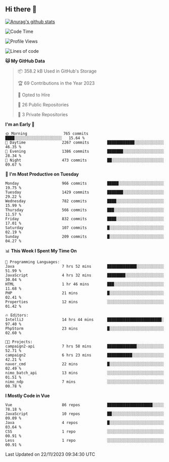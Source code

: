 ## Hi there 👋

[![Anurag's github stats](https://github-readme-stats.vercel.app/api?username=Songwonseok)](https://github.com/anuraghazra/github-readme-stats)



<!--START_SECTION:waka-->
![Code Time](http://img.shields.io/badge/Code%20Time-2%2C565%20hrs%203%20mins-blue)

![Profile Views](http://img.shields.io/badge/Profile%20Views-0-blue)

![Lines of code](https://img.shields.io/badge/From%20Hello%20World%20I%27ve%20Written-34.8%20million%20lines%20of%20code-blue)

**🐱 My GitHub Data** 

> 📦 358.2 kB Used in GitHub's Storage 
 > 
> 🏆 69 Contributions in the Year 2023
 > 
> 💼 Opted to Hire
 > 
> 📜 26 Public Repositories 
 > 
> 🔑 3 Private Repositories 
 > 
**I'm an Early 🐤** 

```text
🌞 Morning                765 commits         ████░░░░░░░░░░░░░░░░░░░░░   15.64 % 
🌆 Daytime                2267 commits        ████████████░░░░░░░░░░░░░   46.35 % 
🌃 Evening                1386 commits        ███████░░░░░░░░░░░░░░░░░░   28.34 % 
🌙 Night                  473 commits         ██░░░░░░░░░░░░░░░░░░░░░░░   09.67 % 
```
📅 **I'm Most Productive on Tuesday** 

```text
Monday                   966 commits         █████░░░░░░░░░░░░░░░░░░░░   19.75 % 
Tuesday                  1429 commits        ███████░░░░░░░░░░░░░░░░░░   29.22 % 
Wednesday                782 commits         ████░░░░░░░░░░░░░░░░░░░░░   15.99 % 
Thursday                 566 commits         ███░░░░░░░░░░░░░░░░░░░░░░   11.57 % 
Friday                   832 commits         ████░░░░░░░░░░░░░░░░░░░░░   17.01 % 
Saturday                 107 commits         █░░░░░░░░░░░░░░░░░░░░░░░░   02.19 % 
Sunday                   209 commits         █░░░░░░░░░░░░░░░░░░░░░░░░   04.27 % 
```


📊 **This Week I Spent My Time On** 

```text
💬 Programming Languages: 
Java                     7 hrs 52 mins       █████████████░░░░░░░░░░░░   51.99 % 
JavaScript               4 hrs 32 mins       ████████░░░░░░░░░░░░░░░░░   30.04 % 
HTML                     1 hr 46 mins        ███░░░░░░░░░░░░░░░░░░░░░░   11.68 % 
PHP                      21 mins             █░░░░░░░░░░░░░░░░░░░░░░░░   02.41 % 
Properties               12 mins             ░░░░░░░░░░░░░░░░░░░░░░░░░   01.42 % 

🔥 Editors: 
IntelliJ                 14 hrs 44 mins      ████████████████████████░   97.40 % 
PhpStorm                 23 mins             █░░░░░░░░░░░░░░░░░░░░░░░░   02.60 % 

🐱‍💻 Projects: 
campaign2-api            7 hrs 58 mins       █████████████░░░░░░░░░░░░   52.71 % 
campaign2                6 hrs 23 mins       ███████████░░░░░░░░░░░░░░   42.21 % 
naver_cmd                22 mins             █░░░░░░░░░░░░░░░░░░░░░░░░   02.49 % 
nimo_batch_api           13 mins             ░░░░░░░░░░░░░░░░░░░░░░░░░   01.51 % 
nimo_ndp                 7 mins              ░░░░░░░░░░░░░░░░░░░░░░░░░   00.78 % 
```

**I Mostly Code in Vue** 

```text
Vue                      86 repos            ████████████████████░░░░░   78.18 % 
JavaScript               10 repos            ██░░░░░░░░░░░░░░░░░░░░░░░   09.09 % 
Java                     4 repos             █░░░░░░░░░░░░░░░░░░░░░░░░   03.64 % 
CSS                      1 repo              ░░░░░░░░░░░░░░░░░░░░░░░░░   00.91 % 
Less                     1 repo              ░░░░░░░░░░░░░░░░░░░░░░░░░   00.91 % 
```




 Last Updated on 22/11/2023 09:34:30 UTC
<!--END_SECTION:waka-->
